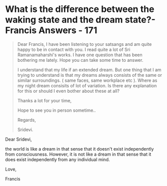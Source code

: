 # What is the difference between the waking state and the dream state?- Francis Answers - 171

>Dear Francis, I have been listening to your satsangs and am quite happy to be in contact with you. I read quite a lot of Sri Ramanamaharshi's works. I have one question that has been bothering me lately. Hope you can take some time to answer.
>
>I understand that my life if an extended dream. But one thing that I am trying to understand is that my dreams always consists of the same or similar surroundings. ( same faces, same workplace etc ). Where as my night dream consisits of lot of variation. Is there any explanation for this or should I even bother about these at all?
>
>Thanks a lot for your time,
>
>Hope to see you in person sometime..
>
>Regards,
>
>Sridevi.

Dear Sridevi,

the world is like a dream in that sense that it doesn't exist independently from consciousness. However, it is not like a dream in that sense that it does exist independently from any individual mind.

Love,

Francis